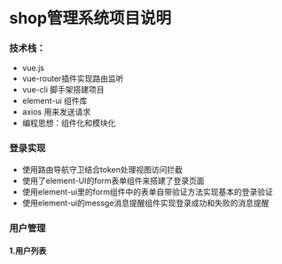 # shop管理系统项目说明

### 技术栈：

+ vue.js
+ vue-router插件实现路由监听
+ vue-cli 脚手架搭建项目
+ element-ui 组件库
+ axios 用来发送请求
+ 编程思想：组件化和模块化

### 登录实现

+ 使用路由导航守卫结合token处理视图访问拦截
+ 使用了element-UI的form表单组件来搭建了登录页面
+ 使用element-ui里的form组件中的表单自带验证方法实现基本的登录验证
+ 使用element-ui的messge消息提醒组件实现登录成功和失败的消息提醒

### 用户管理

#### 1.用户列表





